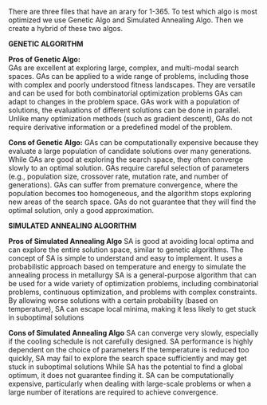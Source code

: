 There are three files that have an arary for 1-365. 
To test which algo is most optimized we use Genetic Algo and Simulated Annealing Algo.
Then we create a hybrid of these two algos.

  **GENETIC ALGORITHM**

**Pros of Genetic Algo:**  
  GAs are excellent at exploring large, complex, and multi-modal search spaces.
  GAs can be applied to a wide range of problems, including those with complex and poorly understood fitness landscapes.     They are versatile and can be used for both combinatorial optimization problems
  GAs can adapt to changes in the problem space.
  GAs work with a population of solutions, the evaluations of different solutions can be done in parallel.
  Unlike many optimization methods (such as gradient descent), GAs do not require derivative information or a predefined     model of the problem.

**Cons of Genetic Algo:**
  GAs can be computationally expensive because they evaluate a large population of candidate solutions over many             generations.
  While GAs are good at exploring the search space, they often converge slowly to an optimal solution.
  GAs require careful selection of parameters (e.g., population size, crossover rate, mutation rate, and number of           generations).
  GAs can suffer from premature convergence, where the population becomes too homogeneous, and the algorithm stops           exploring new areas of the search space.
  GAs do not guarantee that they will find the optimal solution, only a good approximation.

   **SIMULATED ANNEALING ALGORITHM**

**Pros of Simulated Annealing Algo**
  SA is good at avoiding local optima and can explore the entire solution space, similar to genetic algorithms.
  The concept of SA is simple to understand and easy to implement. It uses a probabilistic approach based on temperature     and energy to simulate the annealing process in metallurgy
  SA is a general-purpose algorithm that can be used for a wide variety of optimization problems, including combinatorial    problems, continuous optimization, and problems with complex constraints.
  By allowing worse solutions with a certain probability (based on temperature), SA can escape local minima, making it       less likely to get stuck in suboptimal solutions

  **Cons of Simulated Annealing Algo**
    SA can converge very slowly, especially if the cooling schedule is not carefully designed.
    SA performance is highly dependent on the choice of parameters
    If the temperature is reduced too quickly, SA may fail to explore the search space sufficiently and may get stuck in       suboptimal solutions
    While SA has the potential to find a global optimum, it does not guarantee finding it.
    SA can be computationally expensive, particularly when dealing with large-scale problems or when a large number of         iterations are required to achieve convergence. 
